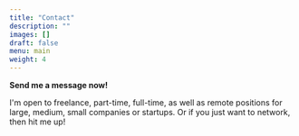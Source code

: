 ```yaml
---
title: "Contact"
description: ""
images: []
draft: false
menu: main
weight: 4
---
```


**Send me a message now!**

I'm open to freelance, part-time, full-time, as well as remote positions for large, medium, small companies or startups. Or if you just want to network, then hit me up!
